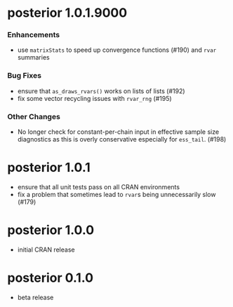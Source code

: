 # posterior 1.0.1.9000

### Enhancements

* use `matrixStats` to speed up convergence functions (#190) and `rvar` summaries

### Bug Fixes

* ensure that `as_draws_rvars()` works on lists of lists (#192)
* fix some vector recycling issues with `rvar_rng` (#195)

### Other Changes

* No longer check for constant-per-chain input in effective
sample size diagnostics as this is overly conservative 
especially for `ess_tail`. (#198)


# posterior 1.0.1

* ensure that all unit tests pass on all CRAN environments
* fix a problem that sometimes lead to `rvar`s being unnecessarily slow (#179)


# posterior 1.0.0

* initial CRAN release


# posterior 0.1.0

* beta release
